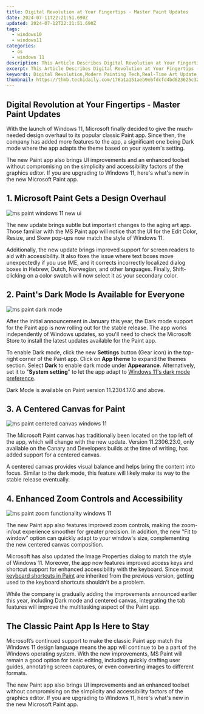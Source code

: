```yaml
---
title: Digital Revolution at Your Fingertips - Master Paint Updates
date: 2024-07-11T22:21:51.690Z
updated: 2024-07-12T22:21:51.690Z
tags:
  - windows10
  - windows11
categories:
  - os
  - windows 11
description: This Article Describes Digital Revolution at Your Fingertips - Master Paint Updates
excerpt: This Article Describes Digital Revolution at Your Fingertips - Master Paint Updates
keywords: Digital Revolution,Modern Painting Tech,Real-Time Art Update,Fingerprint Tech Shift,Innovative Paints Guide,Tech in Art Evolution,Masterful Paint Trends
thumbnail: https://thmb.techidaily.com/176a1a151aeb9ebfdcfd4bd623625c32ca353b5d86117d513193a67649a60b72.jpg
---
```


## Digital Revolution at Your Fingertips - Master Paint Updates

 With the launch of Windows 11, Microsoft finally decided to give the much-needed design overhaul to its popular classic Paint app. Since then, the company has added more features to the app, a significant one being Dark mode where the app adapts the theme based on your system's setting.

 The new Paint app also brings UI improvements and an enhanced toolset without compromising on the simplicity and accessibility factors of the graphics editor. If you are upgrading to Windows 11, here's what's new in the new Microsoft Paint app.

## 1\. Microsoft Paint Gets a Design Overhaul

![ms paint windows 11 new ui](https://static1.makeuseofimages.com/wordpress/wp-content/uploads/2023/08/ms-paint-windows-11-new-ui.jpg)

 The new update brings subtle but important changes to the aging art app. Those familiar with the MS Paint app will notice that the UI for the Edit Color, Resize, and Skew pop-ups now match the style of Windows 11\.

 Additionally, the new update brings improved support for screen readers to aid with accessibility. It also fixes the issue where text boxes move unexpectedly if you use IME, and it corrects incorrectly localized dialog boxes in Hebrew, Dutch, Norwegian, and other languages. Finally, Shift-clicking on a color swatch will now select it as your secondary color.

## 2\. Paint's Dark Mode Is Available for Everyone

![ms paint dark mode](https://static1.makeuseofimages.com/wordpress/wp-content/uploads/2023/08/ms-paint-dark-mode.jpg)

 After the initial announcement in January this year, the Dark mode support for the Paint app is now rolling out for the stable release. The app works independently of Windows updates, so you'll need to check the Microsoft Store to install the latest updates available for the Paint app.

 To enable Dark mode, click the new **Settings** button (Gear icon) in the top-right corner of the Paint app. Click on **App theme** to expand the themes section. Select **Dark** to enable dark mode under **Appearance**. Alternatively, set it to "**System setting**" to let the app adapt to [Windows 11's dark mode preference](https://www.makeuseof.com/windows-11-dark-mode/).

 Dark Mode is available on Paint version 11.2304.17.0 and above.

## 3\. A Centered Canvas for Paint

![ms paint centered canvas windows 11](https://static1.makeuseofimages.com/wordpress/wp-content/uploads/2023/08/ms-paint-centered-canvas-windows-11.jpg)

 The Microsoft Paint canvas has traditionally been located on the top left of the app, which will change with the new update. Version 11.2306.23.0, only available on the Canary and Developers builds at the time of writing, has added support for a centered canvas.

 A centered canvas provides visual balance and helps bring the content into focus. Similar to the dark mode, this feature will likely make its way to the stable release eventually.

## 4\. Enhanced Zoom Controls and Accessibility

![ms paint zoom functionality windows 11](https://static1.makeuseofimages.com/wordpress/wp-content/uploads/2023/08/ms-paint-oom-functionality-windows-11.jpg)

 The new Paint app also features improved zoom controls, making the zoom-in/out experience smoother for greater precision. In addition, the new "Fit to window" option can quickly adapt to your window's size, complementing the new centered canvas composition.

 Microsoft has also updated the Image Properties dialog to match the style of Windows 11\. Moreover, the app now features improved access keys and shortcut support for enhanced accessibility with the keyboard. Since most [keyboard shortcuts in Paint](https://www.makeuseof.com/microsoft-paint-keyboard-shortcuts/) are inherited from the previous version, getting used to the keyboard shortcuts shouldn't be a problem.

 While the company is gradually adding the improvements announced earlier this year, including Dark mode and centered canvas, integrating the tab features will improve the multitasking aspect of the Paint app.

## The Classic Paint App Is Here to Stay

 Microsoft’s continued support to make the classic Paint app match the Windows 11 design language means the app will continue to be a part of the Windows operating system. With the new improvements, MS Paint will remain a good option for basic editing, including quickly drafting user guides, annotating screen captures, or even converting images to different formats.

 The new Paint app also brings UI improvements and an enhanced toolset without compromising on the simplicity and accessibility factors of the graphics editor. If you are upgrading to Windows 11, here's what's new in the new Microsoft Paint app.



<ins class="adsbygoogle"
      style="display:block"
      data-ad-client="ca-pub-7571918770474297"
      data-ad-slot="8358498916"
      data-ad-format="auto"
      data-full-width-responsive="true"></ins>